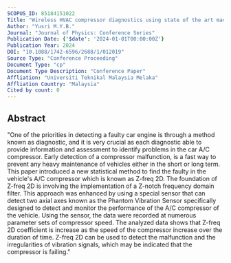 ```yaml
---
SCOPUS_ID: 85184151022
Title: "Wireless HVAC compressor diagnostics using state of the art machine learning-based signal analysis Z-freq 2D"
Author: "Yusri M.Y.B."
Journal: "Journal of Physics: Conference Series"
Publication Date: {'$date': '2024-01-01T00:00:00Z'}
Publication Year: 2024
DOI: "10.1088/1742-6596/2688/1/012019"
Source Type: "Conference Proceeding"
Document Type: "cp"
Document Type Description: "Conference Paper"
Affliation: "Universiti Teknikal Malaysia Melaka"
Affliation Country: "Malaysia"
Cited by count: 0
---
```


## Abstract
"One of the priorities in detecting a faulty car engine is through a method known as diagnostic, and it is very crucial as each diagnostic able to provide information and assessment to identify problems in the car A/C compressor. Early detection of a compressor malfunction, is a fast way to prevent any heavy maintenance of vehicles either in the short or long term. This paper introduced a new statistical method to find the faulty in the vehicle's A/C compressor which is known as Z-freq 2D. The foundation of Z-freq 2D is involving the implementation of a Z-notch frequency domain filter. This approach was enhanced by using a special sensor that can detect two axial axes known as the Phantom Vibration Sensor specifically designed to detect and monitor the performance of the A/C compressor of the vehicle. Using the sensor, the data were recorded at numerous parameter sets of compressor speed. The analyzed data shows that Z-freq 2D coefficient is increase as the speed of the compressor increase over the duration of time. Z-freq 2D can be used to detect the malfunction and the irregularities of vibration signals, which may be indicated that the compressor is failing."
